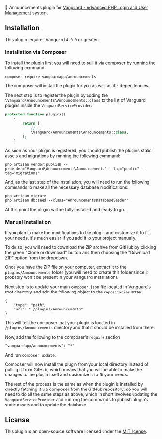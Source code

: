 📢 Announcements plugin for [Vanguard - Advanced PHP Login and User Management](https://vanguardapp.io)
system.

## Installation

This plugin requires Vanguard `4.0.0` or greater.

### Installation via Composer

To install the plugin first you will need to pull it via composer 
by running the following command

```
composer require vanguardapp/announcements
```

The composer will install the plugin for you as well as it's dependencies.

The next step is to register the plugin by adding the 
`\Vanguard\Announcements\Announcements::class` 
to the list of Vanguard plugins inside the `VanguardServiceProvider`:

```php
protected function plugins()
    {
        return [
            //...
            \Vanguard\Announcements\Announcements::class,
        ];
    }
```

As soon as your plugin is registered, you should publish the 
plugins static assets and migrations by running the following command:

```
php artisan vendor:publish --provider="Vanguard\Announcements\Announcements" --tag="public" --tag="migrations"
```

And, as the last step of the installation, you will need to
run the following commands to make all the necessary database modifications:

```
php artisan migrate
php artisan db:seed --class="AnnouncementsDatabaseSeeder"
```

At this point the plugin will be fully installed and ready to go.

### Manual Installation

If you plan to make the modifications to the plugin and customize it to
fit your needs, it's much easier if you add it to your project manually.

To do so, you will need to download the ZIP archive from GitHub
by clicking the green "Clone or download" button and then choosing
the "Download ZIP" option from the dropdown.

Once you have the ZIP file on your computer, extract it to the 
`plugins/Announcements` folder (you will need to create this folder
since it probably won't be present in your Vanguard installation).

Next step is to update your main `composer.json` file located in 
Vanguard's root directory and add the following object to the `repositories`
array:

```
{
    "type": "path",
    "url": "./plugins/Announcements"
}
```

This will tell the composer that your plugin is located in `/plugins/Announcements`
directory and that it should be installed from there. 

Now, add the following to the composer's `require` section 

```
"vanguardapp/announcements": "*"
```

And run `composer update`.

Composer will now install the plugin from your local directory instead
of pulling it from GitHub, which means that you will be able to make 
the changes to the plugin itself and customize it to fit your needs.

The rest of the process is the same as when the plugin is installed 
by directly fetching it via composer from the GitHub repository, so you
will need to do all the same steps as above, which in short involves 
updating the `VanguardServiceProvider` and running the commands to 
publish plugin's static assets and to update the database.

## License

This plugin is an open-source software licensed under the [MIT license](https://opensource.org/licenses/MIT). 

